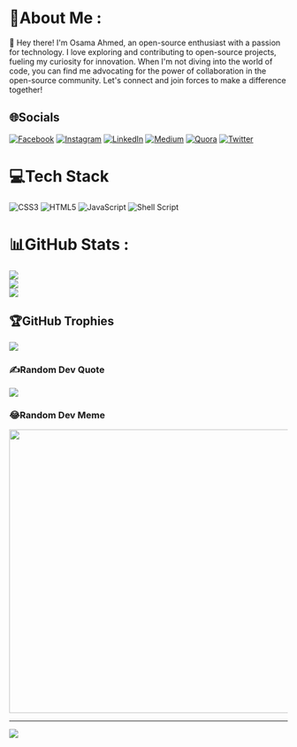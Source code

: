 # 💫About Me :
👋 Hey there! I'm Osama Ahmed, an open-source enthusiast with a passion for technology. I love exploring and contributing to open-source projects, fueling my curiosity for innovation. When I'm not diving into the world of code, you can find me advocating for the power of collaboration in the open-source community. Let's connect and join forces to make a difference together!

## 🌐Socials
[![Facebook](https://img.shields.io/badge/Facebook-%231877F2.svg?logo=Facebook&logoColor=white)](https://facebook.com/itsosamaahmed) [![Instagram](https://img.shields.io/badge/Instagram-%23E4405F.svg?logo=Instagram&logoColor=white)](https://instagram.com/itsosamaahmed) [![LinkedIn](https://img.shields.io/badge/LinkedIn-%230077B5.svg?logo=linkedin&logoColor=white)](https://linkedin.com/in/itsosamaahmed) [![Medium](https://img.shields.io/badge/Medium-12100E?logo=medium&logoColor=white)](https://medium.com/@itsosamaahmed) [![Quora](https://img.shields.io/badge/Quora-%23B92B27.svg?logo=Quora&logoColor=white)](https://quora.com/profile/itsosamaahmed) [![Twitter](https://img.shields.io/badge/Twitter-%231DA1F2.svg?logo=Twitter&logoColor=white)](https://twitter.com/itsosamaahmed) 

# 💻Tech Stack
![CSS3](https://img.shields.io/badge/css3-%231572B6.svg?style=flat&logo=css3&logoColor=white) ![HTML5](https://img.shields.io/badge/html5-%23E34F26.svg?style=flat&logo=html5&logoColor=white) ![JavaScript](https://img.shields.io/badge/javascript-%23323330.svg?style=flat&logo=javascript&logoColor=%23F7DF1E) ![Shell Script](https://img.shields.io/badge/shell_script-%23121011.svg?style=flat&logo=gnu-bash&logoColor=white)
# 📊GitHub Stats :
![](https://github-readme-stats.vercel.app/api?username=itsosamaahmed&theme=tokyonight&hide_border=true&include_all_commits=false&count_private=false)<br/>
![](https://github-readme-streak-stats.herokuapp.com/?user=itsosamaahmed&theme=tokyonight&hide_border=true)<br/>
![](https://github-readme-stats.vercel.app/api/top-langs/?username=itsosamaahmed&theme=tokyonight&hide_border=true&include_all_commits=false&count_private=false&layout=compact)

## 🏆GitHub Trophies
![](https://github-trophies.vercel.app/?username=itsosamaahmed&theme=radical&no-frame=false&no-bg=false&margin-w=4)

### ✍️Random Dev Quote
![](https://quotes-github-readme.vercel.app/api?type=horizontal&theme=tokyonight)

### 😂Random Dev Meme
<img src="https://random-memer.herokuapp.com/" width="512px"/>

---
[![](https://visitcount.itsvg.in/api?id=itsosamaahmed&icon=0&color=1)](https://visitcount.itsvg.in)
